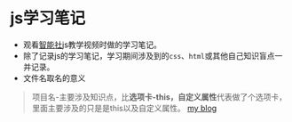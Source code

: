 # js学习笔记
- 观看<a href='http://www.zhinengshe.com/' target='_blank'>智能社</a>js教学视频时做的学习笔记。
- 除了记录js的学习笔记，学习期间涉及到的`css`、`html`或其他自己知识盲点一并记录。
- 文件名取名的意义
> 项目名-主要涉及知识点，比**选项卡-this，自定义属性**代表做了个选项卡，里面主要涉及的只是是this以及自定义属性。
<a href="http://blogjava.net/lishunli" target="_blank">my blog</a>